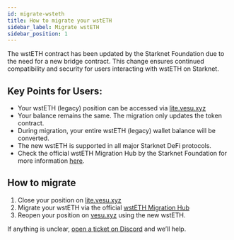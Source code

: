 ```yaml
---
id: migrate-wsteth
title: How to migrate your wstETH
sidebar_label: Migrate wstETH
sidebar_position: 1
---
```


The wstETH contract has been updated by the Starknet Foundation due to the need for a new bridge contract. This change ensures continued compatibility and security for users interacting with wstETH on Starknet.

## Key Points for Users:
- Your wstETH (legacy) position can be accessed via [lite.vesu.xyz](https://lite.vesu.xyz/)
- Your balance remains the same. The migration only updates the token contract.
- During migration, your entire wstETH (legacy) wallet balance will be converted.
- The new wstETH is supported in all major Starknet DeFi protocols.
- Check the official wstETH Migration Hub by the Starknet Foundation for more information [here](https://wstethmigration.starknet.io/).

## How to migrate

1. Close your position on [lite.vesu.xyz](https://lite.vesu.xyz)
2. Migrate your wstETH via the official [wstETH Migration Hub](https://wstethmigration.starknet.io/)
3. Reopen your position on [vesu.xyz](https://vesu.xyz/) using the new wstETH.

If anything is unclear, [open a ticket on Discord](https://discord.gg/EnGxxWSZ) and we’ll help.